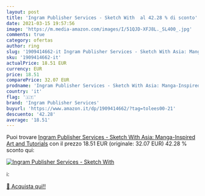 ```yaml
---
layout: post
title: 'Ingram Publisher Services - Sketch With  al 42.28 % di sconto'
date: 2021-03-15 19:57:56
image: 'https://m.media-amazon.com/images/I/51QJD-XFJ8L._SL400_.jpg'
comments: true
category: ofertas
author: ring
slug: '1909414662-it Ingram Publisher Services - Sketch With Asia: Manga-...'
sku: '1909414662-it'
actualPrice: 18.51 EUR
currency: EUR
price: 18.51
comparePrice: 32.07 EUR
prodname: 'Ingram Publisher Services - Sketch With Asia: Manga-Inspired Art and Tutorials'
country: 'it'
flag: '🇮🇹'
brand: 'Ingram Publisher Services'
buyurl: 'https://www.amazon.it/dp/1909414662/?tag=tolees00-21'
descuento: '42.28'
average: '18.51'
---
```


Puoi trovare [Ingram Publisher Services - Sketch With Asia: Manga-Inspired Art and Tutorials](https://www.amazon.it/dp/1909414662/?tag=tolees00-21) con il prezzo 18.51 EUR (originale: 32.07 EUR) 42.28 % sconto qui:

[![Ingram Publisher Services - Sketch With ](https://m.media-amazon.com/images/I/51QJD-XFJ8L._SL400_.jpg)](https://www.amazon.it/dp/1909414662/?tag=tolees00-21)

ℹ️:


[🛒 Acquista qui!!](https://www.amazon.it/dp/1909414662/?tag=tolees00-21)
